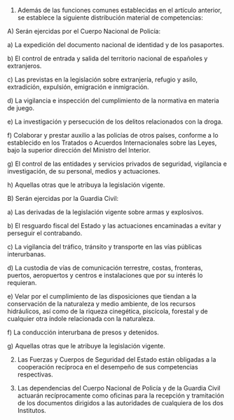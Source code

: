 1. Además de las funciones comunes establecidas en el artículo anterior, se establece la siguiente distribución material de competencias:

A) Serán ejercidas por el Cuerpo Nacional de Policía:

a) La expedición del documento nacional de identidad y de los pasaportes.

b) El control de entrada y salida del territorio nacional de españoles y extranjeros.

c) Las previstas en la legislación sobre extranjería, refugio y asilo, extradición, expulsión, emigración e inmigración.

d) La vigilancia e inspección del cumplimiento de la normativa en materia de juego.

e) La investigación y persecución de los delitos relacionados con la droga.

f) Colaborar y prestar auxilio a las policías de otros países, conforme a lo establecido en los Tratados o Acuerdos Internacionales sobre las Leyes, bajo la superior dirección del Ministro del Interior.

g) El control de las entidades y servicios privados de seguridad, vigilancia e investigación, de su personal, medios y actuaciones.

h) Aquellas otras que le atribuya la legislación vigente.

B) Serán ejercidas por la Guardia Civil:

a) Las derivadas de la legislación vigente sobre armas y explosivos.

b) El resguardo fiscal del Estado y las actuaciones encaminadas a evitar y perseguir el contrabando.

c) La vigilancia del tráfico, tránsito y transporte en las vías públicas interurbanas.

d) La custodia de vías de comunicación terrestre, costas, fronteras, puertos, aeropuertos y centros e instalaciones que por su interés lo requieran.

e) Velar por el cumplimiento de las disposiciones que tiendan a la conservación de la naturaleza y medio ambiente, de los recursos hidráulicos, así como de la riqueza cinegética, piscícola, forestal y de cualquier otra índole relacionada con la naturaleza.

f) La conducción interurbana de presos y detenidos.

g) Aquellas otras que le atribuye la legislación vigente.

2. Las Fuerzas y Cuerpos de Seguridad del Estado están obligadas a la cooperación recíproca en el desempeño de sus competencias respectivas.

3. Las dependencias del Cuerpo Nacional de Policía y de la Guardia Civil actuarán recíprocamente como oficinas para la recepción y tramitación de los documentos dirigidos a las autoridades de cualquiera de los dos Institutos.